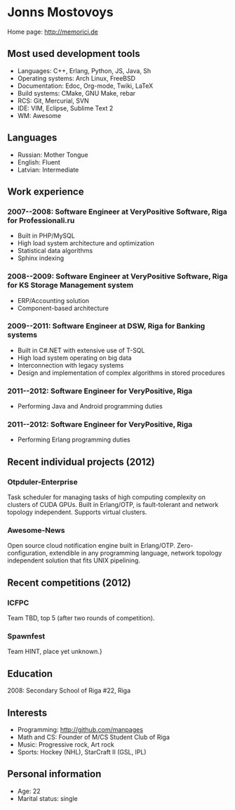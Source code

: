 Jonns Mostovoys
===============

Home page: http://memorici.de

## Most used development tools ##

  - Languages: C++, Erlang, Python, JS, Java, Sh
  - Operating systems: Arch Linux, FreeBSD
  - Documentation: Edoc, Org-mode, Twiki, LaTeX
  - Build systems: CMake, GNU Make, rebar
  - RCS: Git, Mercurial, SVN
  - IDE: VIM, Eclipse, Sublime Text 2
  - WM: Awesome

## Languages ##

  - Russian: Mother Tongue
  - English: Fluent
  - Latvian: Intermediate

## Work experience ##

### **2007--2008**: Software Engineer at VeryPositive Software, Riga for Professionali.ru ###

  - Built in PHP/MySQL
  - High load system architecture and optimization
  - Statistical data algorithms
  - Sphinx indexing

### **2008--2009**: Software Engineer at VeryPositive Software, Riga for KS Storage Management system ###

  - ERP/Accounting solution
  - Component-based architecture

### **2009--2011**: Software Engineer at DSW, Riga for Banking systems ###

  - Built in C\#.NET with extensive use of T-SQL
  - High load system operating on big data
  - Interconnection with legacy systems
  - Design and implementation of complex algorithms in stored procedures

### **2011--2012**: Software Engineer for VeryPositive, Riga ###

  - Performing Java and Android programming duties

### **2011--2012**: Software Engineer for VeryPositive, Riga ### 
  - Performing Erlang programming duties

## Recent individual projects (2012) ##

### Otpduler-Enterprise ###

Task scheduler for managing tasks of high computing complexity 
on clusters of CUDA GPUs. Built in Erlang/OTP, is fault-tolerant and network topology
independent. Supports virtual clusters.

### Awesome-News ###
Open source cloud notification engine built in Erlang/OTP. 
Zero-configuration, extendible in any programming language, network topology independent 
solution that fits UNIX pipelining.

## Recent competitions (2012) ##

### ICFPC ###

Team TBD, top 5 (after two rounds of competition).

### Spawnfest ###

Team HINT, place yet unknown.}

## Education ##

2008: Secondary School of Riga #22, Riga

## Interests ##
  - Programming: http://github.com/manpages
  - Math and CS: Founder of M/CS Student Club of Riga
  - Music: Progressive rock, Art rock
  - Sports: Hockey (NHL), StarCraft II (GSL, IPL)

## Personal information ##
  - Age: 22
  - Marital status: single
